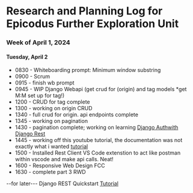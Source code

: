 # Research and Planning Log for Epicodus Further Exploration Unit

### Week of April 1, 2024

#### Tuesday, April 2

* 0830 - Whiteboarding prompt: Minimum window substring
* 0900 - Scrum
* 0915 - finish wb prompt
* 0945 - WIP Django Webapi 
 (get crud for (origin) and tag models *get M:M set up for tag!)
* 1200 - CRUD for tag complete
* 1300 - working on origin CRUD
* 1340 - full crud for origin. api endpoints complete
* 1345 - working on pagination
* 1430 - pagination complete; working on learning [Django Auth](https://docs.djangoproject.com/en/5.0/topics/auth/)[with Django Rest](https://www.django-rest-framework.org/api-guide/authentication/)
* 1445 - working off this youtube tutorial, the documentation was not exactly what i wanted [tutorial](https://www.youtube.com/watch?v=llrIu4Qsl7c)
* 1500 - Installed Rest Client VS Code extenstion to act like postman within vscode and make api calls. Neat!
* 1600 - Responsive Web Design FCC
* 1630 - complete part 3 RWD


--for later---
Django REST Quickstart [Tutorial](https://www.django-rest-framework.org/tutorial/quickstart/)